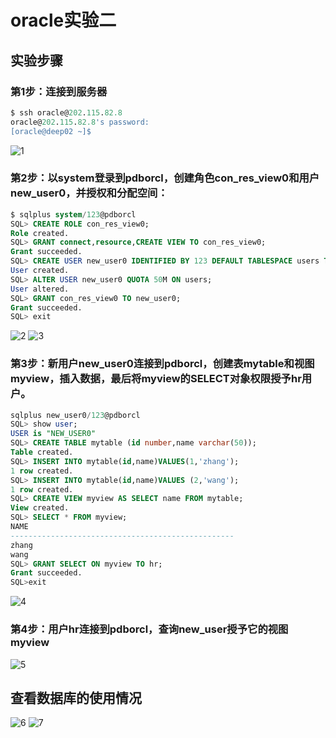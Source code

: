 # oracle实验二
## 实验步骤
### 第1步：连接到服务器
 
```sql
$ ssh oracle@202.115.82.8
oracle@202.115.82.8's password:
[oracle@deep02 ~]$
```
![1](https://github.com/yujinhongMM/oracle/blob/master/test2/1.png) 
### 第2步：以system登录到pdborcl，创建角色con_res_view0和用户new_user0，并授权和分配空间：
 
```sql
$ sqlplus system/123@pdborcl
SQL> CREATE ROLE con_res_view0;
Role created.
SQL> GRANT connect,resource,CREATE VIEW TO con_res_view0;
Grant succeeded.
SQL> CREATE USER new_user0 IDENTIFIED BY 123 DEFAULT TABLESPACE users TEMPORARY TABLESPACE temp;
User created.
SQL> ALTER USER new_user0 QUOTA 50M ON users;
User altered.
SQL> GRANT con_res_view0 TO new_user0;
Grant succeeded.
SQL> exit
```
![2](https://github.com/yujinhongMM/oracle/blob/master/test2/2.png) 
![3](https://github.com/yujinhongMM/oracle/blob/master/test2/3.png) 
### 第3步：新用户new_user0连接到pdborcl，创建表mytable和视图myview，插入数据，最后将myview的SELECT对象权限授予hr用户。
```sql
sqlplus new_user0/123@pdborcl
SQL> show user;
USER is "NEW_USER0"
SQL> CREATE TABLE mytable (id number,name varchar(50));
Table created.
SQL> INSERT INTO mytable(id,name)VALUES(1,'zhang');
1 row created.
SQL> INSERT INTO mytable(id,name)VALUES (2,'wang');
1 row created.
SQL> CREATE VIEW myview AS SELECT name FROM mytable;
View created.
SQL> SELECT * FROM myview;
NAME
--------------------------------------------------
zhang
wang
SQL> GRANT SELECT ON myview TO hr;
Grant succeeded.
SQL>exit
```
![4](https://github.com/yujinhongMM/oracle/blob/master/test2/4.png) 
### 第4步：用户hr连接到pdborcl，查询new_user授予它的视图myview
![5](https://github.com/yujinhongMM/oracle/blob/master/test2/5.png)
## 查看数据库的使用情况
![6](https://github.com/yujinhongMM/oracle/blob/master/test2/6.png)
![7](https://github.com/yujinhongMM/oracle/blob/master/test2/7.png)




